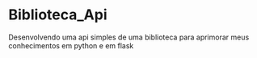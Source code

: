 # Biblioteca_Api
Desenvolvendo uma api simples de uma biblioteca para aprimorar meus conhecimentos em python e em flask
